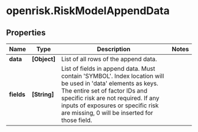 # openrisk.RiskModelAppendData

## Properties

Name | Type | Description | Notes
------------ | ------------- | ------------- | -------------
**data** | **[Object]** | List of all rows of the append data. | 
**fields** | **[String]** | List of fields in append data. Must contain &#39;SYMBOL&#39;. Index location will be used in &#39;data&#39; elements as keys. The entire set of factor IDs and specific risk are not required. If any inputs of exposures or specific risk are missing, 0 will be inserted for those field. | 


